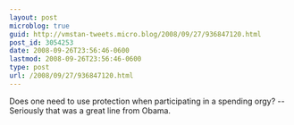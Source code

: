 ```yaml
---
layout: post
microblog: true
guid: http://vmstan-tweets.micro.blog/2008/09/27/936847120.html
post_id: 3054253
date: 2008-09-26T23:56:46-0600
lastmod: 2008-09-26T23:56:46-0600
type: post
url: /2008/09/27/936847120.html
---
```

Does one need to use protection when participating in a spending orgy? -- Seriously that was a great line from Obama.
